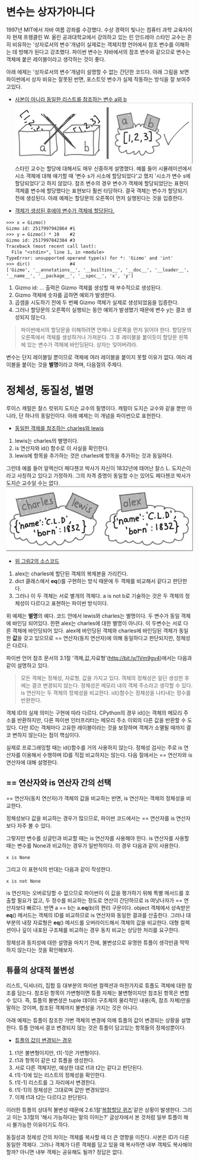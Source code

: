 # 변수는 상자가아니다
<!-- 
![UML클래스전략패턴](https://github.com/hyeonDD/fluent_python/blob/master/Part8/ex8-1~2/UML_class_diagram.png)
 -->
1997년 MIT에서 자바 여름 강좌를 수강했다. 수상 경력이 빛나는 컴퓨터 과학 교육자이자 현재 프랭클린 W. 올린 공과대학교에서 강의하고 있는 린 안드레아 스타인 교수는 흔히 비유하는 '상자로서의 변수'개념이 실제로는 객체지향 언어에서 참조 변수를 이해하는 데 방해가 된다고 강조했다. 파이썬 변수는 자바에서의 참조 변수와 같으므로 변수는 객체에 붙은 레이블이라고 생각하는 것이 좋다.

아래 에제는 '상자로서의 변수'개념이 설명할 수 없는 간단한 코드다. 아래 그림을 보면 파이썬에서 상자 비유는 잘못된 반면, 포스트잇 변수가 실제 작동하는 방식을 잘 보여주고있다.
- [사본이 아니라 동일한 리스트를 참조하는 변수 a와 b](https://github.com/hyeonDD/fluent_python/blob/master/Part8/ex8-1~2/same_list.py)
![그림설명](https://github.com/hyeonDD/fluent_python/blob/master/Part8/ex8-1~2/그림.png)
스타인 교수는 할당에 대해서도 매우 신중하게 설명했다. 예를 들어 시뮬레이션에서 시소 객체에 대해 얘기할 때 '변수 s가 시소에 할당되었다'고 했지 '시소가 변수 s에 할당되었다'고 하지 않았다. 참조 변수의 경우 변수가 객체에 할당되었단는 표현이 객체를 변수에 할당했다는 표현보다 훨씬 타당하다. 결국 객체는 변수가 할당되기 전에 생성된다. 아래 예제는 할당문의 오른쪽이 먼저 실행된다는 것을 입증한다.

- [객체가 생성된 후에야 변수가 객체에 할당된다.](https://github.com/hyeonDD/fluent_python/blob/master/Part8/ex8-1~2/gizmo_class.py)
```
>>> x = Gizmo()
Gizmo id: 2517997942864 #1
>>> y = Gizmo() * 10    #2
Gizmo id: 2517997842384 #3
Traceback (most recent call last):
  File "<stdin>", line 1, in <module>
TypeError: unsupported operand type(s) for *: 'Gizmo' and 'int'
>>> dir()               #4
['Gizmo', '__annotations__', '__builtins__', '__doc__', '__loader__', '__name__', '__package__', '__spec__', 'x', 'y']
```
1. Gizmo id: ... 출력은 Gizmo 객체를 생성할 때 부수적으로 생성된다.
2. Gizmo 객체에 숫자를 곱하면 예외가 발생한다.
3. 곱셈을 시도하기 전에 두 번째 Gizmo 객체가 실제로 생성되었음을 입증한다.
4. 그러나 할당문의 오른쪽이 실행되는 동안 예외가 발생했기 때문에 변수 y는 결코 생성되지 않는다.

> 파이썬에서의 할당문을 이해하려면 언제나 오른쪽을 먼저 읽어야 한다. 할당문의 오른쪽에서 객체를 생성하거나 가져온다. 그 후 레이블을 붙이듯이 할당문 왼쪽에 있는 변수가 객체에 바인딩된다. 상자는 잊어버려라.

변수는 단지 레이블일 뿐이므로 객체에 여러 레이블을 붙이지 못할 이유가 없다. 여러 레이블을 붙이는 것을 **별명**이라고 하며, 다음절의 주제다.

# 정체성, 동질성, 별명

루이스 캐럴은 찰스 럿위지 도지슨 교수의 필명이다. 캐럴이 도지슨 교수와 같을 뿐만 아니라, 단 하나의 동일인이다. 아래 예제는 이 개념을 파이썬으로 표현한다.

- [동일한 객체를 참조하는 charles와 lewis](https://github.com/hyeonDD/fluent_python/blob/master/Part8/ex8-1~2/charles_lewis.py)
1. lewis는 charles의 별명이다.
2. is 연산자와 id() 함수로 이 사실을 확인한다.
3. lewis에 항목을 추가하는 것은 charles에 항목을 추가하는 것과 동일하다.

그런데 예를 들어 알렉산더 페다첸코 박사가 자신이 1832년에 태어난 찰스 L. 도지슨이라고 사칭하고 있다고 가정하자. 그의 자격 증명이 동일할 수는 있어도 페다첸코 박사가 도지슨 교수일 수는 없다.
![그림설명2](https://github.com/hyeonDD/fluent_python/blob/master/Part8/ex8-1~2/그림2.png)
- [위 그림2의 소스코드](https://github.com/hyeonDD/fluent_python/blob/master/Part8/ex8-1~2/charles_lewis_alex.py)
1. alex는 charles에 할단된 객체의 복제본을 가리킨다.
2. dict 클래스에서 __eq__()를 구현하는 방식 때문에 두 객체를 비교해서 같다고 판단한다.
3. 그러나 이 두 객체는 서로 별개의 객체다. a is not b로 기술하는 것은 두 객체의 정체성이 다르다고 표현하는 파이썬 방식이다.

위 예제는 **별명**의 예다. 코드 안에서 lewis와 charles는 별명이다. 두 변수가 동일 객체에 바인딩 되어있다. 한편 alex는 charles에 대한 별명이 아니다. 이 두변수는 서로 다른 객체에 바인딩되어 있다. alex에 바인딩된 객체와 charles에 바인딩된 객체가 동일한 **값**을 갖고 있으므로 == 연산자(동치 연산자)에 의해 동일하다고 판단되지만, 정체성은 다르다.

파이썬 언어 참조 문서의 3.1절 '객체,값,자료형'(http://bit.ly/1Vm9gv4)에서는 다음과 같이 설명하고 있다.
> 모든 객체는 정체성, 자료형, 값을 가지고 있다. 객체의 정체성은 일단 생성한 후에는 결코 변경되지 않는다. 정체성은 메모리 내의 객체 주소라고 생각할 수 있다. is 연산자는 두 객체의 정체성을 비교한다. id()함수는 정체성을 나타내는 정수를 반환한다.

객체 ID의 실제 의미는 구현에 따라 다르다. CPython의 경우 id()는 객체의 메모리 주소를 반환하지만, 다른 파이썬 인터프리터는 메모리 주소 이외의 다른 값을 반환할 수 도있다. 다만 ID는 객체마다 고유한 레이블이라는 것을 보장하며 객체가 소멸될 때까지 결코 변하지 않는다는 점이 핵심이다.

실제로 프로그래밍할 때는 id()함수를 거의 사용하지 않는다. 정체성 검사는 주로 is 연산자를 이용해서 수행하며 ID를 직접 비교하지는 않는다. 다음 절에서는 == 연산자와 is 연산자에 대해 설명한다.

## == 연산자와 is 연산자 간의 선택
== 연산자(동치 연산자)가 객체의 값을 비교하는 반면, is 연산자는 객체의 정체성을 비교한다.

정체성보다 값을 비교하는 경우가 많으므로, 파이썬 코드에서는 == 연산자를 is 연산자보다 자주 볼 수 있다.

그렇지만 변수를 싱글턴과 비교할 때는 is 연산자를 사용해야 한다. is 연산자를 사용할때는 변수를 None과 비교하는 경우가 일반적이다. 이 경우 다음과 같이 사용한다.

```
x is None
```
그리고 이 표현식의 반대는 다음과 같이 작성한다.
```
x is not None
```
is 연산자는 오버로딩할 수 없으므로 파이썬이 이 값을 평가하기 위해 특별 메서드를 호출할 필요가 없고, 두 정수를 비교하는 정도로 연산이 간단하므로 is 여낫나자가 == 연산자보다 빠르다. 반면 a == b는 a.__eq__(b)의 편리 구문이다. object 객체에서 상속받은 __eq__() 메서드는 객체의 ID를 비교하므로 is 연산자와 동일한 결과를 산출한다. 그러나 대부분의 내장 자료형은 __eq__() 메서드를 오버라이드해서 객체의 값을 비교한다. 대형 컬렉션이나 깊이 내포된 구조체를 비교하는 경우 동치 비교는 상당한 처리를 요구한다.

정체성과 동치성에 대한 설명을 마치기 전에, 불변성으로 유명한 튜플이 생각만큼 딱딱하지 않는다는 것을 확인해보자.

## 튜플의 상대적 불변성
리스트, 딕셔너리, 집합 등 대부분의 파이썬 컬렉션과 마찬가지로 튜플도 객체에 대한 참조를 담는다. 참조된 항목이 가변형이면 튜플 자체는 불변형이지만 참조된 항목은 변할 수 있다. 즉, 튜플의 불변셩은 tuple 데이터 구조체의 물리적인 내용(즉, 참조 자체)만을 말하는 것이며, 참조된 객체까지 불변성을 가지는 것은 아니다.

아래 예제는 튜플이 참조한 가변 객체의 변경에 의해 튜플의 값이 변경되는 상황을 설명한다. 튜플 안에서 결코 변경되지 않는 것은 튜플이 담고있는 항목들의 정체성뿐이다.

- [튜플의 값이 변경되는 경우](https://github.com/hyeonDD/fluent_python/blob/master/Part8/ex8-1~2/tuple_value_change.py)
1. t1은 불변형이지만, t1[-1]은 가변형이다.
2. t1과 항목이 같은 t2 튜플을 생성한다.
3. 서로 다른 객체지만, 예상한 대로 t1과 t2는 같다고 판단된다.
4. t1[-1]에 있는 리스트의 정체성을 확인한다.
5. t1[-1] 리스트를 그 자리에서 변경한다.
6. t1[-1]의 정체성은 그대로며 값만 변경되었다.
7. 이제 t1과 t2는 다르다고 판단된다.

이러한 튜플의 상대적 불변성 때문에 2.6.1절'[복합할당 퀴즈](https://github.com/hyeonDD/fluent_python/blob/master/Part2/ex2-5~8/compound_quiz.py)'같은 상황이 발생한다. 그리고 이는 3.1절의 '해시 가능하다는 말의 이미는?' 글상자에서 본 것처럼 일부 튜플이 해시 불가능한 이유이기도 하다.

동질성과 정체성 간의 차이는 객체를 복사할 때 더 큰 영향을 미친다. 사본은 ID가 다른 동일한 객체다. 그러나 객체가 다른 객체를 담고 있을 때 복사하면 내부 객체도 복사해야 할까? 아니면 내부 객체는 공유해도 될까? 정답은 없다.
